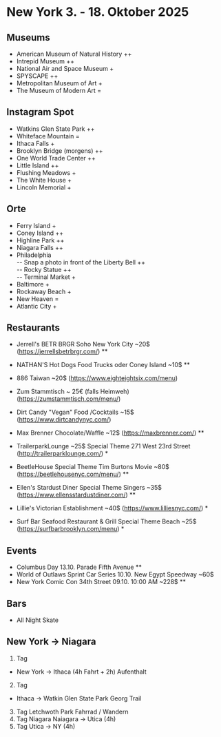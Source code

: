 # New York 3. - 18. Oktober 2025 

## Museums
- American Museum of Natural History ++
- Intrepid Museum ++
- National Air and Space Museum + 
- SPYSCAPE ++
- Metropolitan Museum of Art +
- The Museum of Modern Art =

## Instagram Spot
- Watkins Glen State Park ++
- Whiteface Mountain =
- Ithaca Falls +
- Brooklyn Bridge (morgens) ++
- One World Trade Center ++
- Little Island ++
- Flushing Meadows +
- The White House +
- Lincoln Memorial +

## Orte
- Ferry Island +
- Coney Island ++
- Highline Park ++
- Niagara Falls ++
- Philadelphia <br/>
-- Snap a photo in front of the Liberty Bell ++ <br/>
-- Rocky Statue ++ <br/>
-- Terminal Market + <br/>
- Baltimore +
- Rockaway Beach +
- New Heaven =
- Atlantic City +


## Restaurants
* Jerrell's BETR BRGR Soho New York City ~20$ (https://jerrellsbetrbrgr.com/) **
* NATHAN'S Hot Dogs Food Trucks oder Coney Island ~10$ **
* 886 Taiwan ~20$ (https://www.eighteightsix.com/menu)
* Zum Stammtisch ~ 25€ (falls Heimweh) (https://zumstammtisch.com/menu/)
* Dirt Candy "Vegan" Food /Cocktails ~15$ (https://www.dirtcandynyc.com/)
* Max Brenner Chocolate/Waffle ~12$ (https://maxbrenner.com/) **

* TrailerparkLounge ~25$ Special Theme 271 West 23rd Street (http://trailerparklounge.com/) *
* BeetleHouse Special Theme Tim Burtons Movie ~80$ (https://beetlehousenyc.com/menu/) **
* Ellen's Stardust Diner Special Theme Singers ~35$ (https://www.ellensstardustdiner.com/) ** 
* Lillie's Victorian Establishment ~40$ (https://www.lilliesnyc.com/) *
* Surf Bar Seafood Restaurant & Grill Special Theme Beach ~25$ (https://surfbarbrooklyn.com/menu) *

## Events
* Columbus Day 13.10. Parade  Fifth Avenue **
* World of Outlaws Sprint Car Series 10.10. New Egypt Speedway	~60$
* New York Comic Con 34th Street 09.10. 10:00 AM ~228$ **							


## Bars
* All Night Skate



## New York -> Niagara
1. Tag
* New York -> Ithaca (4h Fahrt + 2h) Aufenthalt
2. Tag
* Ithaca -> Watkin Glen State Park
Georg Trail
3. Tag
Letchwoth Park
Fahrrad / Wandern
4. Tag Niagara
Naiagara -> Utica (4h)
5. Tag 
Utica -> NY (4h)
